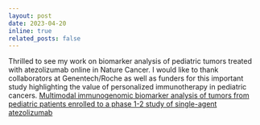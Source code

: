 ```yaml
---
layout: post
date: 2023-04-20
inline: true
related_posts: false
---
```


Thrilled to see my work on biomarker analysis of pediatric tumors treated with atezolizumab online in Nature Cancer. I would like to thank collaborators at Genentech/Roche as well as funders for this important study highlighting the value of personalized immunotherapy in pediatric cancers. <a href="https://www.nature.com/articles/s43018-023-00534-x">Multimodal immunogenomic biomarker analysis of tumors from pediatric patients enrolled to a phase 1-2 study of single-agent atezolizumab</a>
